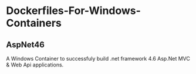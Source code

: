 # Dockerfiles-For-Windows-Containers


## AspNet46

A Windows Container to successfuly build .net framework 4.6 Asp.Net MVC & Web Api applications.
